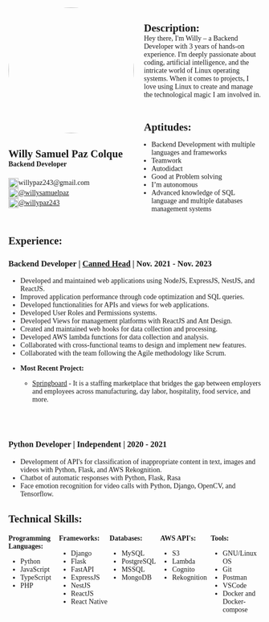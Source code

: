 <style>
    #header {
        display: flex;
        margin-bottom: 20px;
    }
    #profile {
        margin-right: 20px;
    }
    #profile h2 {
        margin-bottom: 0px;
    }
    #profile h4 {
        margin-top: 0px;
    }
    #profile ul {
        list-style: none;
        padding-left: 0px;
    }
    #profile ul li {
        display: flex;
        align-items: center;
    }

    #description {
        display: flex;
        flex-direction: column;
    }
    #description h2 {
        margin-bottom: 0px;
    }
    #description p {
        margin-top: 0px;
    }
    #description ul {
        padding-left: 15px;
    }
    #description ul li {
        margin-bottom: 0px;
    }

    * {
        font-family: Fira Code;
    }
    li {
        margin-bottom: 0px;
    }
    img {
        margin-right: 0px;
    }

    /* Add solid border to every page */
    @page {
        border: solid 1px;
    }
</style>

<div id="header" style="display: flex">
  <div id="profile" style="flex: 40%">
    <img
      src="https://media.licdn.com/dms/image/C4E03AQG-acHqUpOIyQ/profile-displayphoto-shrink_800_800/0/1622423412051?e=1706745600&amp;v=beta&amp;t=_BFHIFjIUjxwDvUQVoDcW-6vZ27wCA0XAdi1rS5GOGA"
      style="border-radius: 50%"
      width="250"
    />
    <h2><b>Willy Samuel Paz Colque</b></h2>
    <h4>Backend Developer</h4>
    <ul>
      <li>
        <img
          src="https://ssl.gstatic.com/ui/v1/icons/mail/rfr/gmail.ico"
          width="20"
          height="20"
        />
        willypaz243@gmail.com
      </li>
      <li>
        <img
          src="https://www.linkedin.com/favicon.ico"
          width="20"
          height="20"
        />
        <a href="https://www.linkedin.com/in/willysamuelpaz/"
          >@willysamuelpaz</a
        >
      </li>
        <li>
            <img
            src="https://github.com/favicon.ico"
            width="20"
            height="20"
            />
            <a href="https://github.com/willypaz243">@willypaz243</a>
        </li>
    </ul>
  </div>
  <div id="description" style="flex: 60%">
    <h2>Description:</h2>
    <p>
      Hey there, I'm Willy – a Backend Developer with 3 years of hands-on experience. I'm deeply passionate about coding, artificial intelligence, and the intricate world of Linux operating systems. When it comes to projects, I love using Linux to create and manage the technological magic I am involved in.
    </p>
    <h2>Aptitudes:</h2>
    <ul>
      <li>Backend Development with multiple languages and frameworks</li>
      <li>Teamwork</li>
      <li>Autodidact</li>
      <li>Good at Problem solving</li>
      <li>I’m autonomous</li>
      <li>Advanced knowledge of SQL language and multiple databases management systems</li>
    </ul>
  </div>
</div>

## **Experience**:

### **Backend Developer** | [**Canned Head**](https://www.linkedin.com/company/cannedhead/) | Nov. 2021 - Nov. 2023

- Developed and maintained web applications using NodeJS, ExpressJS, NestJS, and ReactJS.
- Improved application performance through code optimization and SQL queries.
- Developed functionalities for APIs and views for web applications.
- Developed User Roles and Permissions systems.
- Developed Views for management platforms with ReactJS and Ant Design.
- Created and maintained web hooks for data collection and processing.
- Developed AWS lambda functions for data collection and analysis.
- Collaborated with cross-functional teams to design and implement new features.
- Collaborated with the team following the Agile methodology like Scrum.

* **Most Recent Project:**

  - [Springboard](https://usespringboard.com/) - It is a staffing marketplace that bridges the gap between employers and employees across manufacturing, day labor, hospitality, food service, and more.

<br/>
<br/>

### **Python Developer** | **Independent** | 2020 - 2021

- Development of API's for classification of inappropriate content in text, images and videos with Python, Flask, and AWS Rekognition.
- Chatbot of automatic responses with Python, Flask, Rasa
- Face emotion recognition for video calls with Python, Django, OpenCV, and Tensorflow.

## **Technical Skills**:

<div style="display: flex">
  <div style="flex: 20%">
    <b>Programming Languages:</b>
    <ul>
      <li>Python</li>
      <li>JavaScript</li>
      <li>TypeScript</li>
      <li>PHP</li>
    </ul>
  </div>
  <div style="flex: 20%">
    <b>Frameworks:</b>
    <ul>
      <li>Django</li>
      <li>Flask</li>
      <li>FastAPI</li>
      <li>ExpressJS</li>
      <li>NestJS</li>
      <li>ReactJS</li>
      <li>React Native</li>
    </ul>
  </div>
  <div style="flex: 20%">
    <b>Databases:</b>
    <ul>
      <li>MySQL</li>
      <li>PostgreSQL</li>
      <li>MSSQL</li>
      <li>MongoDB</li>
    </ul>
  </div>
  <div style="flex: 20%">
    <b>AWS API's:</b>
    <ul>
      <li>S3</li>
      <li>Lambda</li>
      <li>Cognito</li>
      <li>Rekognition</li>
    </ul>
  </div>
  <div style="flex: 20%">
    <b>Tools:</b>
    <ul>
      <li>GNU/Linux OS</li>
      <li>Git</li>
      <li>Postman</li>
      <li>VSCode</li>
      <li>Docker and Docker-compose</li>
    </ul>
  </div>
</div>
